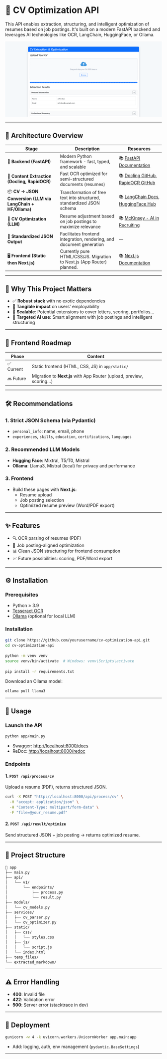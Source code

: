 # 📄 CV Optimization API

This API enables extraction, structuring, and intelligent optimization of resumes based on job postings. It's built on a modern FastAPI backend and leverages AI technologies like OCR, LangChain, HuggingFace, or Ollama.

![Current Welcome Page](assets/welcome_page.png)

---

## 🔧 Architecture Overview

| Stage                                                       | Description                                                                               | Resources                                                                                                                                          |
| ----------------------------------------------------------- | ----------------------------------------------------------------------------------------- | --------------------------------------------------------------------------------------------------------------------------------------------------- |
| 🧠 **Backend (FastAPI)**                                    | Modern Python framework - fast, typed, and scalable                                       | 📚 [FastAPI Documentation](https://fastapi.tiangolo.com/)                                                                                           |
| 📝 **Content Extraction (Docling, RapidOCR)**               | Fast OCR optimized for semi-structured documents (resumes)                                | 📚 [Docling GitHub](https://github.com/docling-ai/docling), [RapidOCR GitHub](https://github.com/RapidAI/RapidOCR)                                  |
| 📦 **CV → JSON Conversion (LLM via LangChain + HF/Ollama)** | Transformation of free text into structured, standardized JSON schema                     | 📚 [LangChain Docs](https://docs.langchain.dev/), [HuggingFace Hub](https://huggingface.co/models)                                                  |
| 🎯 **CV Optimization (LLM)**                                | Resume adjustment based on job postings to maximize relevance                             | 📚 [McKinsey - AI in Recruiting](https://www.mckinsey.com/capabilities/people-and-organizational-performance/our-insights/the-future-of-recruiting) |
| 🔁 **Standardized JSON Output**                             | Facilitates frontend integration, rendering, and document generation                      | —                                                                                                                                                   |
| 🖥️ **Frontend (Static then Next.js)**                      | Currently pure HTML/CSS/JS. Migration to Next.js (App Router) planned.                    | 📚 [Next.js Documentation](https://nextjs.org/)                                                                                                     |

---

## 🚀 Why This Project Matters

* ✅ **Robust stack** with no exotic dependencies
* 💼 **Tangible impact** on users' employability
* 🔄 **Scalable**: Potential extensions to cover letters, scoring, portfolios...
* 🤖 **Targeted AI use**: Smart alignment with job postings and intelligent structuring

---

## 🔮 Frontend Roadmap

| Phase    | Content                                                                 |
| -------- | ---------------------------------------------------------------------- |
| ✅ Current | Static frontend (HTML, CSS, JS) in `app/static/`                       |
| 🔜 Future | Migration to **Next.js** with App Router (upload, preview, scoring…)   |

---

## 🛠️ Recommendations

### 1. Strict JSON Schema (via Pydantic)

* `personal_info`: name, email, phone
* `experiences`, `skills`, `education`, `certifications`, `languages`

### 2. Recommended LLM Models

* **Hugging Face**: Mixtral, T5/T0, Mistral
* **Ollama**: Llama3, Mistral (local) for privacy and performance

### 3. Frontend

* Build these pages with **Next.js**:
  * Resume upload
  * Job posting selection
  * Optimized resume preview (Word/PDF export)

---

## ✨ Features

* 🔍 OCR parsing of resumes (PDF)
* 🧠 Job posting-aligned optimization
* 📊 Clean JSON structuring for frontend consumption
* 📈 Future possibilities: scoring, PDF/Word export

---

## ⚙️ Installation

### Prerequisites

* Python ≥ 3.9
* [Tesseract OCR](https://github.com/tesseract-ocr/tesseract)
* [Ollama](https://ollama.ai/) (optional for local LLM)

### Installation

```bash
git clone https://github.com/yourusername/cv-optimization-api.git
cd cv-optimization-api

python -m venv venv
source venv/bin/activate  # Windows: venv\Scripts\activate

pip install -r requirements.txt
```

Download an Ollama model:

```bash
ollama pull llama3
```

---

## 🧪 Usage

### Launch the API

```bash
python app/main.py
```

* Swagger: [http://localhost:8000/docs](http://localhost:8000/docs)
* ReDoc: [http://localhost:8000/redoc](http://localhost:8000/redoc)

### Endpoints

#### 1. `POST /api/process/cv`

Upload a resume (PDF), returns structured JSON.

```bash
curl -X POST "http://localhost:8000/api/process/cv" \
  -H "accept: application/json" \
  -H "Content-Type: multipart/form-data" \
  -F "file=@your_resume.pdf"
```

#### 2. `POST /api/result/optimize`

Send structured JSON + job posting → returns optimized resume.

---

## 📁 Project Structure

```
📁 app
├── main.py
├── api/
│   └── v1/
│       └── endpoints/
│           ├── process.py
│           └── result.py
├── models/
│   └── cv_models.py
├── services/
│   ├── cv_parser.py
│   └── cv_optimizer.py
├── static/
│   ├── css/
│   │   └── styles.css
│   ├── js/
│   │   └── script.js
│   └── index.html
├── temp_files/
└── extracted_markdown/
```

---

## ⚠️ Error Handling

* **400**: Invalid file
* **422**: Validation error
* **500**: Server error (stacktrace in dev)

---

## 🚀 Deployment

```bash
gunicorn -w 4 -k uvicorn.workers.UvicornWorker app.main:app
```

* Add: logging, auth, env management (`pydantic.BaseSettings`)

---